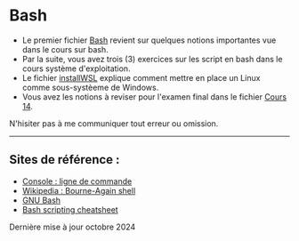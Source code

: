 # Bash


- Le premier fichier [Bash](Bash.md) revient sur quelques notions importantes vue dans le cours sur bash.
- Par la suite, vous avez trois (3) exercices sur les script en bash dans le cours système d'exploitation.
- Le fichier [installWSL](InstalleWSL.md) explique comment mettre en place un Linux comme sous-systèeme de Windows.
- Vous avez les notions à reviser pour l'examen final dans le fichier [Cours 14](Cours14.md).

N'hisiter pas à me communiquer tout erreur ou omission.


--- 
## Sites de référence :

- [Console : ligne de commande](https://doc.ubuntu-fr.org/tutoriel/console_ligne_de_commande)
- [Wikipedia : Bourne-Again shell](https://fr.wikipedia.org/wiki/Bourne-Again_shell)
- [GNU Bash](https://www.gnu.org/software/bash/)
- [Bash scripting cheatsheet](https://devhints.io/bash)
 

Dernière mise à jour octobre 2024
